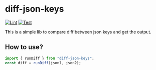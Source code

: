 # diff-json-keys

[![Lint](https://github.com/emirdeliz/diff-json-keys/actions/workflows/lint.yml/badge.svg)](https://github.com/emirdeliz/diff-json-keys/actions/workflows/lint.yml)
[![Test](https://github.com/emirdeliz/diff-json-keys/actions/workflows/test.yml/badge.svg)](https://github.com/emirdeliz/diff-json-keys/actions/workflows/test.yml)

This is a simple lib to compare diff between json keys and get the output.

## How to use?

```javascript
import { runDiff } from "diff-json-keys";
const diff = runDiff(json1, json2);
```

